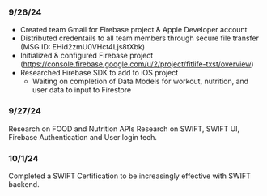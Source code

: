 ### 9/26/24
- Created team Gmail for Firebase project & Apple Developer account
- Distributed credentails to all team members through secure file transfer (MSG ID: EHid2zmU0VHct4Ljs8tXbk)
- Initialized & configured Firebase project (https://console.firebase.google.com/u/2/project/fitlife-txst/overview)
- Researched Firebase SDK to add to iOS project
    - Waiting on completion of Data Models for workout, nutrition, and user data to input to Firestore


### 9/27/24
Research on FOOD and Nutrition APIs
Research on SWIFT, SWIFT UI, Firebase Authentication and User login tech.  

### 10/1/24
Completed a SWIFT Certification to be increasingly effective with SWIFT backend. 
